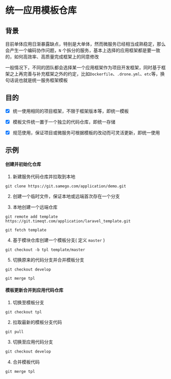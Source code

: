 # 统一应用模板仓库

## 背景
目前单体应用日渐暴露缺点，特别是大单体，然而微服务已经相当成熟稳定，那么会产生一个编码协作问题，`N` 个拆分的服务，基本上选择的应用框架都是要一致的，如何高效率、高质量完成框架上的同意修改

一般情况下，不同的团队都会选择某一个应用框架作为项目开发框架，同时基于框架之上再完善与补充框架之外的约定，比如`Dockerfile`、`.drone.yml`、`etc`等，换句话说也就是统一服务框架模板

## 目的

- [x] 统一使用相同的项目框架，不限于框架版本等，即统一模板

- [x] 模板文件统一置于一个独立的代码仓库，即统一存储

- [x] 规范使用，保证项目或微服务可根据模板的改动而可灵活更新，即统一使用

## 示例

#### 创建并初始化仓库

1. 新建服务代码仓库并拉取到本地
```shell
git clone https://git.samego.com/application/demo.git
```

2. 创建一个临时文件，保证本地或远端首次存在一个分支

3. 本地创建一个远端仓库
```shell
git remote add template https://git.timeqt.com/application/laravel_template.git

git fetch template
```

4. 基于模块仓库创建一个模板分支( 定义 `master` )
```shell
git checkout -b tpl template/master
```

5. 切换原来的代码分支并合并模板分支
```shell
git checkout develop

git merge tpl
```


#### 模板更新合并到应用代码仓库

1. 切换至模板分支
```shell
git checkout tpl
```

2. 拉取最新的模板分支代码
```shell
git pull
```

3. 切换至应用代码分支
```powershell
git checkout develop
```

4. 合并模板代码
```shell
git merge tpl
```
